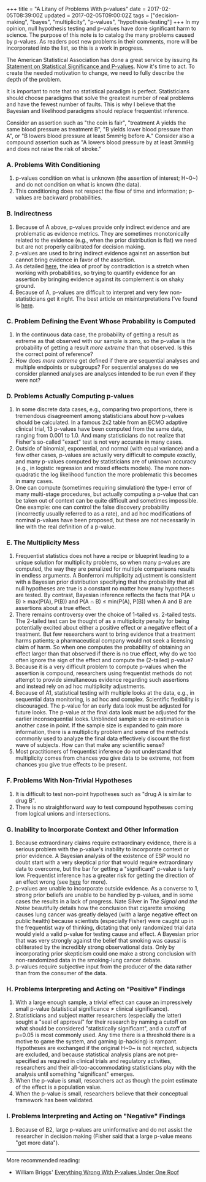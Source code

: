 +++
title = "A Litany of Problems With p-values"
date = 2017-02-05T08:39:00Z
updated = 2017-02-05T09:00:02Z
tags = ["decision-making", "bayes", "multiplicity", "p-values", "hypothesis-testing"]
+++
In my opinion, null hypothesis testing and p-values have done significant harm
to science.  The purpose of this note is to catalog the many problems
caused by p-values.  As readers post new problems in their comments,
more will be incorporated into the list, so this is a work in progress.

The American Statistical Association has done a great service by issuing
its [Statement on Statistical Significance and
P-values](http://www.amstat.org/asa/files/pdfs/P-ValueStatement.pdf).
 Now it's time to act.  To create the needed motivation to change, we
need to fully describe the depth of the problem.

It is important to note that no statistical paradigm is perfect.
 Statisticians should choose paradigms that solve the greatest number of
real problems and have the fewest number of faults.  This is why I
believe that the Bayesian and likelihood paradigms should replace
frequentist inference.

Consider an assertion such as "the coin is fair", "treatment A yields
the same blood pressure as treatment B", "B yields lower blood pressure
than A", or "B lowers blood pressure at least 5mmHg before A."  Consider
also a compound assertion such as "A lowers blood pressure by at least
3mmHg and does not raise the risk of stroke."

### A. Problems With Conditioning

1.  p-values condition on what is unknown (the assertion of interest;
    H~0~) and do not condition on what is known (the data).
2.  This conditioning does not respect the flow of time and information;
    p-values are backward probabilities.

### B. Indirectness

1.  Because of A above, p-values provide only indirect evidence and are
    problematic as evidence metrics.  They are sometimes monotonically
    related to the evidence (e.g., when the prior distribution is flat)
    we need but are not properly calibrated for decision making.
2.  p-values are used to bring indirect evidence against an assertion
    but cannot bring evidence in favor of the assertion.  
3.  As
    detailed [here](http://www.fharrell.com/2017/01/null-hypothesis-significance-testing.html),
    the idea of proof by contradiction is a stretch when working with
    probabilities, so trying to quantify evidence for an assertion by
    bringing evidence against its complement is on shaky ground.
4.  Because of A, p-values are difficult to interpret and very few
    non-statisticians get it right.  The best article on
    misinterpretations I've found
    is [here](http://www.citeulike.org/user/harrelfe/article/14042559).

### C. Problem Defining the Event Whose Probability is Computed

1.  In the continuous data case, the probability of getting a result as
    extreme as that observed with our sample is zero, so the p-value is
    the probability of getting a result *more extreme* than that
    observed.  Is this the correct point of reference?
2.  How does *more extreme* get defined if there are sequential analyses
    and multiple endpoints or subgroups?  For sequential analyses do we
    consider planned analyses are analyses intended to be run even if
    they were not?

### D. Problems Actually Computing p-values

1.  In some discrete data cases, e.g., comparing two proportions, there
    is tremendous disagreement among statisticians about how p-values
    should be calculated.  In a famous 2x2 table from an ECMO adaptive
    clinical trial, 13 p-values have been computed from the same data,
    ranging from 0.001 to 1.0.  And many statisticians do not realize
    that Fisher's so-called "exact" test is not very accurate in many
    cases.
2.  Outside of binomial, exponential, and normal (with equal variance)
    and a few other cases, p-values are actually very difficult to
    compute exactly, and many p-values computed by statisticians are of
    unknown accuracy (e.g., in logistic regression and mixed effects
    models). The more non-quadratic the log likelihood function the more
    problematic this becomes in many cases. 
3.  One can compute (sometimes requiring simulation) the type-I error of
    many multi-stage procedures, but actually computing a p-value that
    can be taken out of context can be quite difficult and sometimes
    impossible.  One example: one can control the false discovery
    probability (incorrectly usually referred to as a rate), and ad hoc
    modifications of nominal p-values have been proposed, but these are
    not necessarily in line with the real definition of a p-value.

### E. The Multiplicity Mess

1.  Frequentist statistics does not have a recipe or blueprint leading
    to a unique solution for multiplicity problems, so when many
    p-values are computed, the way they are penalized for multiple
    comparisons results in endless arguments.  A Bonferroni multiplicity
    adjustment is consistent with a Bayesian prior distribution
    specifying that the probability that all null hypotheses are true is
    a constant no matter how many hypotheses are tested.  By contrast,
    Bayesian inference reflects the facts that P(A ∪ B) ≥ max(P(A),
    P(B)) and P(A ∩ B) ≤ min(P(A), P(B)) when A and B are assertions
    about a true effect.
2.  There remains controversy over the choice of 1-tailed vs. 2-tailed
    tests.  The 2-tailed test can be thought of as a multiplicity
    penalty for being potentially excited about either a positive effect
    or a negative effect of a treatment.  But few researchers want to
    bring evidence that a treatment harms patients; a pharmaceutical
    company would not seek a licensing claim of harm.  So when one
    computes the probability of obtaining an effect larger than that
    observed if there is no true effect, why do we too often ignore the
    sign of the effect and compute the (2-tailed) p-value?
3.  Because it is a very difficult problem to compute p-values when the
    assertion is compound, researchers using frequentist methods do not
    attempt to provide simultaneous evidence regarding such assertions
    and instead rely on ad hoc multiplicity adjustments.
4.  Because of A1, statistical testing with multiple looks at the data,
    e.g., in sequential data monitoring, is ad hoc and complex.
     Scientific flexibility is discouraged.  The p-value for an early
    data look must be adjusted for future looks.  The p-value at the
    final data look must be adjusted for the earlier inconsequential
    looks.  Unblinded sample size re-estimation is another case in
    point.  If the sample size is expanded to gain more information,
    there is a multiplicity problem and some of the methods commonly
    used to analyze the final data effectively discount the first wave
    of subjects.  How can that make any scientific sense?
5.  Most practitioners of frequentist inference do not understand that
    multiplicity comes from chances you give data to be extreme, not
    from chances you give true effects to be present.

### F. Problems With Non-Trivial Hypotheses

1.  It is difficult to test non-point hypotheses such as "drug A is
    similar to drug B".
2.  There is no straightforward way to test compound hypotheses coming
    from logical unions and intersections. 

### G. Inability to Incorporate Context and Other Information

1.  Because extraordinary claims require extraordinary evidence, there
    is a serious problem with the p-value's inability to incorporate
    context or prior evidence.  A Bayesian analysis of the existence of
    ESP would no doubt start with a very skeptical prior that would
    require extraordinary data to overcome, but the bar for getting a
    "significant" p-value is fairly low. Frequentist inference has a
    greater risk for getting the direction of an effect wrong
    (see [here](http://andrewgelman.com/) for more).
2.  p-values are unable to incorporate outside evidence.  As a converse
    to 1, strong prior beliefs are unable to be handled by p-values, and
    in some cases the results in a lack of progress.  Nate Silver
    in *The Signal and the Noise* beautifully details how the conclusion
    that cigarette smoking causes lung cancer was greatly delayed (with
    a large negative effect on public health) because scientists
    (especially Fisher) were caught up in the frequentist way of
    thinking, dictating that only randomized trial data would yield a
    valid p-value for testing cause and effect.  A Bayesian prior that
    was very strongly against the belief that smoking was causal is
    obliterated by the incredibly strong observational data.  Only by
    incorporating prior skepticism could one make a strong conclusion
    with non-randomized data in the smoking-lung cancer debate.
3.  p-values require subjective input from the producer of the data
    rather than from the consumer of the data.

### H. Problems Interpreting and Acting on "Positive" Findings

1.  With a large enough sample, a trivial effect can cause an
    impressively small p-value (statistical significance ≠ clinical
    significance).
2.  Statisticians and subject matter researchers (especially the latter)
    sought a "seal of approval" for their research by naming a cutoff on
    what should be considered "statistically significant", and a cutoff
    of p=0.05 is most commonly used.  Any time there is a threshold
    there is a motive to game the system, and gaming (p-hacking) is
    rampant.  Hypotheses are exchanged if the original H~0~ is not
    rejected, subjects are excluded, and because statistical analysis
    plans are not pre-specified as required in clinical trials and
    regulatory activities, researchers and their all-too-accommodating
    statisticians play with the analysis until something "significant"
    emerges.
3.  When the p-value is small, researchers act as though the point
    estimate of the effect is a population value.
4.  When the p-value is small, researchers believe that their conceptual
    framework has been validated.  

### I. Problems Interpreting and Acting on "Negative" Findings

1.  Because of B2, large p-values are uninformative and do not assist
    the researcher in decision making (Fisher said that a large p-value
    means "get more data").

------
More recommended reading:
* William Briggs' [Everything Wrong With P-values Under One Roof](http://wmbriggs.com/post/9338)
